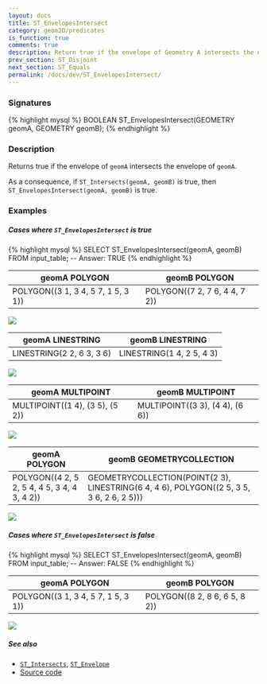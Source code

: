 ```yaml
---
layout: docs
title: ST_EnvelopesIntersect
category: geom2D/predicates
is_function: true
comments: true
description: Return true if the envelope of Geometry A intersects the envelope of Geometry B
prev_section: ST_Disjoint
next_section: ST_Equals
permalink: /docs/dev/ST_EnvelopesIntersect/
---
```


### Signatures

{% highlight mysql %}
BOOLEAN ST_EnvelopesIntersect(GEOMETRY geomA, GEOMETRY geomB);
{% endhighlight %}

### Description

Returns true if the envelope of `geomA` intersects the envelope of `geomA`.

As a consequence, if `ST_Intersects(geomA, geomB)` is true, then
`ST_EnvelopesIntersect(geomA, geomB)` is true.

<!-- This function does not seem to be SFS. Is it SQL-MM? -->

### Examples

##### Cases where `ST_EnvelopesIntersect` is true

{% highlight mysql %}
SELECT ST_EnvelopesIntersect(geomA, geomB) FROM input_table;
-- Answer:    TRUE
{% endhighlight %}

| geomA POLYGON | geomB POLYGON |
| ----|---- |
| POLYGON((3 1, 3 4, 5 7, 1 5, 3 1))  | POLYGON((7 2, 7 6, 4 4, 7 2))  |

<img class="displayed" src="../ST_EnvelopesIntersect_1.png"/>

| geomA LINESTRING | geomB LINESTRING |
| ----|---- |
| LINESTRING(2 2, 6 3, 3 6)  | LINESTRING(1 4, 2 5, 4 3)  |

<img class="displayed" src="../ST_EnvelopesIntersect_2.png"/>

| geomA MULTIPOINT | geomB MULTIPOINT |
| ----|---- |
| MULTIPOINT((1 4), (3 5), (5 2))  | MULTIPOINT((3 3), (4 4), (6 6))  |

<img class="displayed" src="../ST_EnvelopesIntersect_3.png"/>

| geomA POLYGON | geomB GEOMETRYCOLLECTION |
| ----|---- |
| POLYGON((4 2, 5 2, 5 4, 4 5, 3 4, 4 3, 4 2))  | GEOMETRYCOLLECTION(POINT(2 3), LINESTRING(6 4, 4 6), POLYGON((2 5, 3 5, 3 6, 2 6, 2 5)))  |

<img class="displayed" src="../ST_EnvelopesIntersect_4.png"/>

##### Cases where `ST_EnvelopesIntersect` is false

{% highlight mysql %}
SELECT ST_EnvelopesIntersect(geomA, geomB) FROM input_table;
-- Answer:    FALSE
{% endhighlight %}

| geomA POLYGON | geomB POLYGON |
| ----|---- |
| POLYGON((3 1, 3 4, 5 7, 1 5, 3 1))  | POLYGON((8 2, 8 6, 6 5, 8 2))  |

<img class="displayed" src="../ST_EnvelopesIntersect_5.png"/>

##### See also

* [`ST_Intersects`](../ST_Intersects), [`ST_Envelope`](../ST_Envelope)
* <a href="https://github.com/irstv/H2GIS/blob/master/h2spatial/src/main/java/org/h2gis/h2spatial/internal/function/spatial/predicates/ST_EnvelopesIntersect.java" target="_blank">Source code</a>
